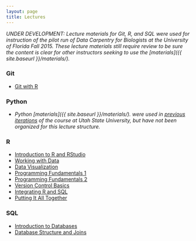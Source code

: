 ```yaml
---
layout: page
title: Lectures
---
```


*UNDER DEVELOPMENT: Lecture materials for Git, R, and SQL were used for 
instruction of the pilot run of Data Carpentry for Biologists at the University 
of Florida Fall 2015. These lecture materials still require review to be sure 
the content is clear for other instructors seeking to use the [materials]({{ site.baseurl }}/materials/).* 
 
### Git

* [Git with R](r-git)

### Python

*  *Python [materials]({{ site.baseurl }}/materials/). were used in [previous iterations](http://www.programmingforbiologists.org/) of the course at Utah State 
University, but have not been organized for this lecture structure.*

### R

* [Introduction to R and RStudio](r-intro)
* [Working with Data](r-data)
* [Data Visualization](r-datavis)
* [Programming Fundamentals 1](r-fundamentals-1)
* [Programming Fundamentals 2](r-fundamentals-2)
* [Version Control Basics](r-git)
* [Integrating R and SQL](r-sql)
* [Putting It All Together](r-capstone)


### SQL

* [Introduction to Databases](sql-intro)
* [Database Structure and Joins](sql-joins)

